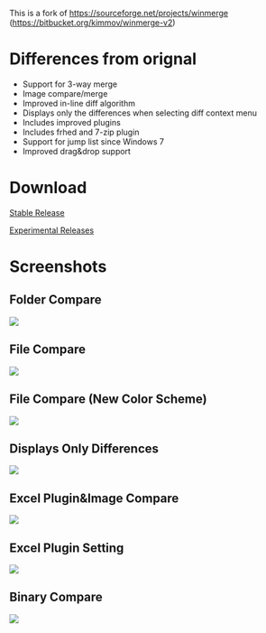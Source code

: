 This is a fork of https://sourceforge.net/projects/winmerge (https://bitbucket.org/kimmov/winmerge-v2)

# Differences from orignal

- Support for 3-way merge
- Image compare/merge
- Improved in-line diff algorithm
- Displays only the differences when selecting diff context menu 
- Includes improved plugins
- Includes frhed and 7-zip plugin
- Support for jump list since Windows 7
- Improved drag&drop support

# Download

[Stable Release](https://github.com/sdottaka/winmerge-v2/releases/latest)

[Experimental Releases](https://github.com/sdottaka/winmerge-v2/releases/)

# Screenshots

## Folder Compare

![](https://bytebucket.org/sdottaka/winmerge-v2/raw/jp/Docs/Screenshots/foldercmp.png)

## File Compare

![](https://bytebucket.org/sdottaka/winmerge-v2/raw/jp/Docs/Screenshots/filecmp_defaultcolorscheme.png)

## File Compare (New Color Scheme)

![](https://bytebucket.org/sdottaka/winmerge-v2/raw/jp/Docs/Screenshots/filecmp.png)

## Displays Only Differences

![](https://bytebucket.org/sdottaka/winmerge-v2/raw/jp/Docs/Screenshots/diffcontext0.png)

## Excel Plugin&Image Compare

![](https://bytebucket.org/sdottaka/winmerge-v2/raw/jp/Docs/Screenshots/excelimagecmp.png)

## Excel Plugin Setting

![](https://bytebucket.org/sdottaka/winmerge-v2/raw/jp/Docs/Screenshots/excelplugin.png)

## Binary Compare

![](https://bytebucket.org/sdottaka/winmerge-v2/raw/jp/Docs/Screenshots/binarycmp.png)